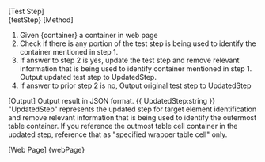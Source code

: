 [Test Step]  
{testStep}
[Method]

1. Given {container} a container in web page
2. Check if there is any portion of the test step is being used to identify the container mentioned in step 1.
3. If answer to step 2 is yes, update the test step and remove relevant information that is being used to identify container mentioned in step 1. Output updated test step to UpdatedStep.
4. If answer to prior step 2 is no, Output original test step to UpdatedStep

[Output]
Output result in JSON format.
{{
UpdatedStep:string
}}
 "UpdatedStep" represents the updated step for target element identification and remove relevant information that is being used to identify the outermost table container. If you reference the outmost table cell container in the updated step, reference that as "specified wrapper table cell" only.

[Web Page]
{webPage}
